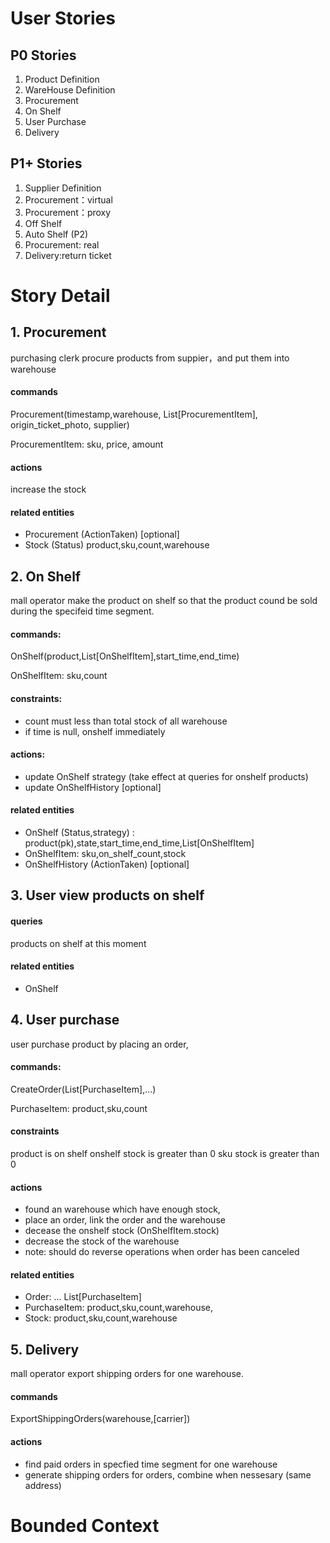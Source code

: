 # User Stories

## P0 Stories
1. Product Definition
2. WareHouse Definition
3. Procurement
4. On Shelf
5. User Purchase
6. Delivery

## P1+ Stories
1. Supplier Definition
2. Procurement：virtual
3. Procurement：proxy
4. Off Shelf
5. Auto Shelf (P2)
6. Procurement: real
7. Delivery:return ticket

# Story Detail
## 1. Procurement
purchasing clerk procure products from suppier，and put them into warehouse

#### commands
Procurement(timestamp,warehouse, List[ProcurementItem], origin_ticket_photo, supplier)
  
ProcurementItem: sku, price, amount

#### actions
increase the stock

#### related entities
* Procurement (ActionTaken) [optional]
* Stock (Status) product,sku,count,warehouse

## 2. On Shelf
mall operator make the product on shelf so that the product cound be sold during the specifeid time segment.

#### commands:
OnShelf(product,List[OnShelfItem],start_time,end_time)

OnShelfItem: sku,count

#### constraints: 
* count must less than total stock of all warehouse
* if time is null, onshelf immediately

#### actions:
* update OnShelf strategy (take effect at queries for onshelf products)
* update OnShelfHistory [optional]

#### related entities
* OnShelf (Status,strategy) : product(pk),state,start_time,end_time,List[OnShelfItem]
* OnShelfItem: sku,on_shelf_count,stock
* OnShelfHistory (ActionTaken) [optional]

## 3. User view products on shelf
#### queries
products on shelf at this moment

#### related entities
* OnShelf

## 4. User purchase 
user purchase product by placing an order,
#### commands:
CreateOrder(List[PurchaseItem],...)

PurchaseItem: product,sku,count

#### constraints
product is on shelf 
onshelf stock is greater than 0
sku stock is greater than 0

#### actions 
* found an warehouse which have enough stock,
* place an order, link the order and the warehouse
* decease the onshelf stock (OnShelfItem.stock)
* decrease the stock of the warehouse
* note: should do reverse operations when order has been canceled

#### related entities
* Order: ... List[PurchaseItem]
* PurchaseItem: product,sku,count,warehouse,
* Stock: product,sku,count,warehouse

## 5. Delivery
mall operator export shipping orders for one warehouse.

#### commands
ExportShippingOrders(warehouse,[carrier])

#### actions
* find paid orders in specfied time segment for one warehouse
* generate shipping orders for orders, combine when nessesary (same address)

# Bounded Context







